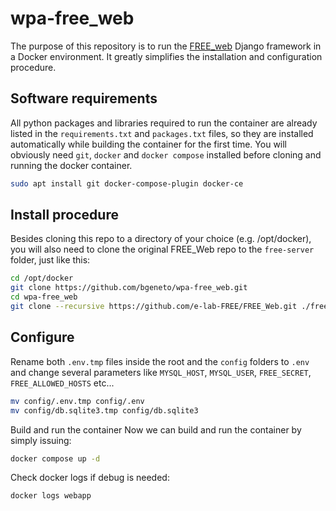 # wpa-free_web

The purpose of this repository is to run the [FREE_web](https://github.com/e-lab-FREE/FREE_Web) 
Django framework in a Docker environment. It greatly simplifies the installation and configuration procedure.


## Software requirements

All python packages and libraries required to run the container are already listed in the `requirements.txt` and `packages.txt` files, so they are installed automatically while building the container for the first time. 
You will obviously need `git`, `docker` and `docker compose` installed before cloning and running the docker container. 

```bash 
sudo apt install git docker-compose-plugin docker-ce
```

## Install procedure

Besides cloning this repo to a directory of your choice (e.g. /opt/docker), you will also need to clone the original FREE_Web repo to the `free-server` folder, just like this:

```bash
cd /opt/docker
git clone https://github.com/bgeneto/wpa-free_web.git
cd wpa-free_web
git clone --recursive https://github.com/e-lab-FREE/FREE_Web.git ./free-server
```

## Configure

Rename both `.env.tmp` files inside the root and the `config` folders to `.env` and change several parameters like `MYSQL_HOST`, `MYSQL_USER`, `FREE_SECRET`, `FREE_ALLOWED_HOSTS` etc...

```bash
mv config/.env.tmp config/.env
mv config/db.sqlite3.tmp config/db.sqlite3
```
Build and run the container
Now we can build and run the container by simply issuing: 

```bash
docker compose up -d
```

Check docker logs if debug is needed:

```bash
docker logs webapp
```
